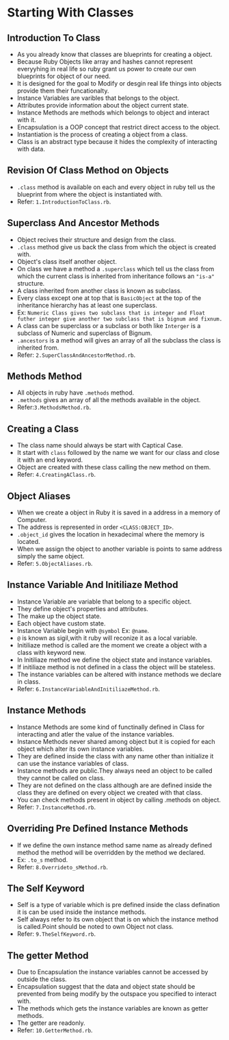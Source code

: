 # Starting With Classes
 ## Introduction To Class
  - As you already know that classes are blueprints for creating a object.
  - Because Ruby Objects like array and hashes cannot represent everyyhing in real life so ruby grant us power to create our own blueprints for object of our need.
  - It is designed for the goal to Modify or desgin real life things into objects provide them their funcationalty.
  - Instance Variables are varibles that belongs to the object.
  - Attributes provide information about the object current state.
  - Instance Methods are methods which belongs to object and interact with it.
  - Encapsulation is a OOP concept that restrict direct access to the object.
  - Instantiation is the process of creating a object from a class.
  - Class is an abstract type because it hides the complexity of interacting with data.

 ## Revision Of Class Method on Objects
  - `.class` method is available on each and every object in ruby tell us the blueprint from where the object is instantiated with.
  - Refer: `1.IntroductionToClass.rb`.

 ## Superclass And Ancestor Methods
  - Object recives their structure and design from the class.
  - `.class` method give us back the class from which the object is created with.
  - Object's class itself another object.
  - On class we have a method a `.superclass` which tell us the class from which the current class is inherited from inheritance follows an `"is-a"` structure.
  - A class inherited from another class is known as subclass.
  - Every class except one at top that is `BasicObject` at the top of the inheritance hierarchy has at least one superclass.
  - Ex: `Numeric Class gives two subclass that is integer and Float futher integer give another two subclass that is bignum and fixnum.`
  - A class can be superclass or a subclass or both like `Interger` is a subclass of Numeric and superclass of Bignum.
  - `.ancestors` is a method will gives an array of all the subclass the class is inherited from.
  - Refer: `2.SuperClassAndAncestorMethod.rb`.

 ## Methods Method
  - All objects in ruby have `.methods` method.
  - `.methods` gives an array of all the methods available in the object.
  - Refer:`3.MethodsMethod.rb`.

 ## Creating a Class
  - The class name should always be start with Captical Case.
  - It start with `class` followed by the name we want for our class and close it with an end keyword.
  - Object are created with these class calling the new method on them.
  - Refer: `4.CreatingAClass.rb`.

 ## Object Aliases
  - When we create a object in Ruby it is saved in a address in a memory of Computer.
  - The address is represented in order `<CLASS:OBJECT_ID>`.
  - `.object_id` gives the location in hexadecimal where the memory is located.
  - When we assign the object to another variable is points to same address simply the same object.
  - Refer: `5.ObjectAliases.rb`.

 ## Instance Variable And Initiliaze Method
  - Instance Variable are variable that belong to a specific object.
  - They define object's properties and attributes.
  - The make up the object state.
  - Each object have custom state.
  - Instance Variable begin with `@symbol` Ex: `@name`.
  - `@` is known as sigil,with it ruby will reconize it as a local variable.
  - Initiliaze method is called are the moment we create a object with a class with keyword new.
  - In Initiliaze method we define the object state and instance variables.
  - If initiliaze method is not defined in  a class the object will be stateless.
  - The instance variables can be altered with instance methods we declare in class.
  - Refer: `6.InstanceVariableAndInitiliazeMethod.rb`.

 ## Instance Methods
  - Instance Methods are some kind of functinally defined in Class for interacting and atler the value of the instance variables.
  - Instance Methods never shared among object but it is copied for each object which alter its own instance variables.
  - They are defined inside the class with any name other than initialize it can use the instance variables of class.
  - Instance methods are public.They always need an object to be called they cannot be called on class.
  - They are not defined on the class although are are defined inside the class they are defined on every object we created with that class.
  - You can check methods present in object by calling .methods on object.
  - Refer: `7.InstanceMethod.rb`.

 ## Overriding Pre Defined Instance Methods
  - If we define the own instance method same name as already defined method the method will be overridden by the method we declared.
  - Ex: `.to_s` method.
  - Refer: `8.Overrideto_sMethod.rb`.

 ## The Self Keyword
  - Self is a type of variable which is pre defined inside the class defination it is can be used inside the instance methods.
  - Self always refer to its own object that is on which the instance method is called.Point should be noted to own Object not class.
  - Refer: `9.TheSelfKeyword.rb`.

 ## The getter Method
  - Due to Encapsulation the instance variables cannot be accessed by outside the class.
  - Encapsulation suggest that the data and object state should be prevented from being modify by the outspace you specified to interact with.
  - The methods which gets the instance variables are known as getter methods.
  - The getter are readonly.
  - Refer: `10.GetterMethod.rb`.
